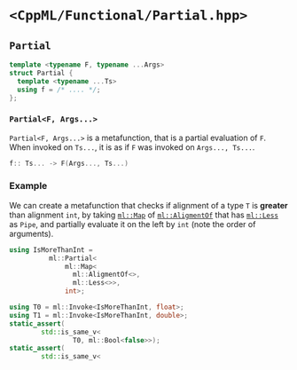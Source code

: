 # `<CppML/Functional/Partial.hpp>`

## `Partial`

```c++
template <typename F, typename ...Args>
struct Partial {
  template <typename ...Ts>
  using f = /* .... */;
};
```
### `Partial<F, Args...>`

`Partial<F, Args...>` is a metafunction, that is a partial evaluation of `F`. When invoked on `Ts...`, it is as if `F` was invoked on `Args..., Ts...`.

```c++
f:: Ts... -> F(Args..., Ts...)
```

### Example

We can create a metafunction that checks if alignment of a type `T` is **greater** than alignment `int`, by taking [`ml::Map`](./Map.md) of [`ml::AligmentOf`](../TypeTraits/AligmentOf.md)  that has [`ml::Less`](../Arithmetic/Greater.md) as `Pipe`, and partially evaluate it on the left by `int` (note the order of arguments).

```c++
using IsMoreThanInt = 
          ml::Partial<
              ml::Map<
                ml::AligmentOf<>,
                ml::Less<>>,
              int>;

using T0 = ml::Invoke<IsMoreThanInt, float>;
using T1 = ml::Invoke<IsMoreThanInt, double>;
static_assert(
        std::is_same_v<
                T0, ml::Bool<false>>);
static_assert(
        std::is_same_v<
    
